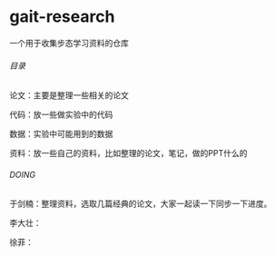 # gait-research
一个用于收集步态学习资料的仓库

###### 目录
论文：主要是整理一些相关的论文

代码：放一些做实验中的代码

数据：实验中可能用到的数据

资料：放一些自己的资料，比如整理的论文，笔记，做的PPT什么的


###### DOING
于剑楠：整理资料，选取几篇经典的论文，大家一起读一下同步一下进度。

李大壮：

徐菲：

